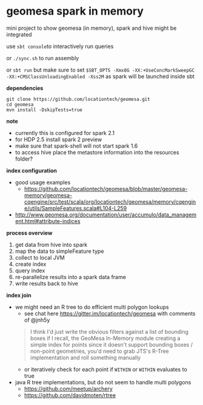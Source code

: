 # geomesa spark in memory
mini project to show geomesa (in memory), spark and hive might be integrated

use `sbt console`to interactively run queries

or `./sync.sh` to run assembly

or `sbt run` but make sure to set `$SBT_OPTS -Xmx8G -XX:+UseConcMarkSweepGC -XX:+CMSClassUnloadingEnabled -Xss2M`
as spark will be launched inside sbt 


**dependencies**

```
git clone https://github.com/locationtech/geomesa.git
cd geomesa
mvn install -DskipTests=true
```

**note**

- currently this is configured for spark 2.1
- for HDP 2.5 install spark 2 preview
- make sure that spark-shell will not start spark 1.6
- to access hive place the metastore information into the resources folder?


**index configuration**

- good usage examples
    - https://github.com/locationtech/geomesa/blob/master/geomesa-memory/geomesa-cqengine/src/test/scala/org/locationtech/geomesa/memory/cqengine/utils/SampleFeatures.scala#L104-L259
- http://www.geomesa.org/documentation/user/accumulo/data_management.html#attribute-indices

**process overview**

1. get data from hive into spark
2. map the data to simpleFeature type
3. collect to local JVM
4. create index
5. query index
6. re-parallelize results into a spark data frame
7. write results back to hive

**index join**

- we might need an R tree to do efficient multi polygon lookups
    - see chat here https://gitter.im/locationtech/geomesa with comments of @jnh5y 
    > I think I'd just write the obvious filters against a list of bounding boxes
      if I recall, the GeoMesa In-Memory module creating a simple index for points
      since it doesn't support bounding boxes / non-point geometries, you'd need to grab JTS's R-Tree implementation and roll something manually
    - or iteratively check for each point if `WITHIN` or `WITHIN` evaluates to true
- java R tree implementations, but do not seem to handle multi polygons
    - https://github.com/meetup/archery
    - https://github.com/davidmoten/rtree